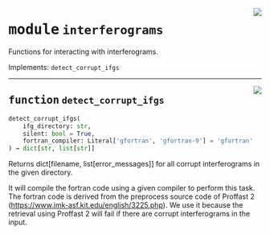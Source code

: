 <!-- markdownlint-disable -->

<a href="https://github.com/tum-esm/utils/tree/main/tum_esm_utils/interferograms.py#L0"><img align="right" style="float:right;" src="https://img.shields.io/badge/-source-cccccc?style=flat-square"></a>

# <kbd>module</kbd> `interferograms`
Functions for interacting with interferograms. 

Implements: `detect_corrupt_ifgs` 


---

<a href="https://github.com/tum-esm/utils/tree/main/tum_esm_utils/interferograms.py#L49"><img align="right" style="float:right;" src="https://img.shields.io/badge/-source-cccccc?style=flat-square"></a>

## <kbd>function</kbd> `detect_corrupt_ifgs`

```python
detect_corrupt_ifgs(
    ifg_directory: str,
    silent: bool = True,
    fortran_compiler: Literal['gfortran', 'gfortran-9'] = 'gfortran'
) → dict[str, list[str]]
```

Returns dict[filename, list[error_messages]] for all corrupt interferograms in the given directory. 

It will compile the fortran code using a given compiler to perform this task. The fortran code is derived from the preprocess source code of Proffast 2 (https://www.imk-asf.kit.edu/english/3225.php). We use it because the retrieval using Proffast 2 will fail if there are corrupt interferograms in the input. 


